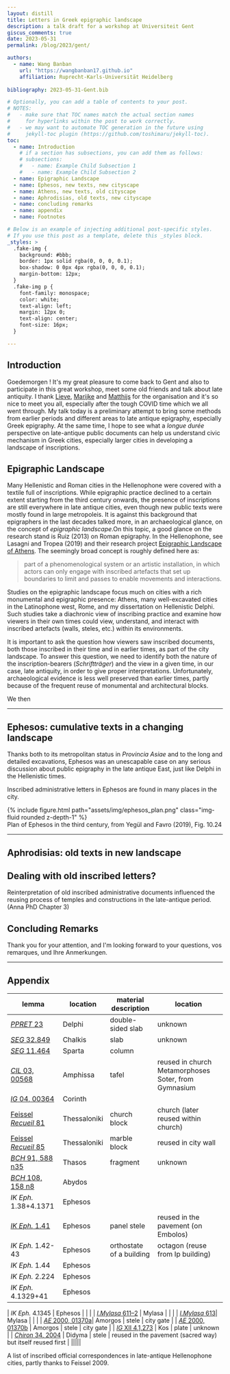 ```yaml
---
layout: distill
title: Letters in Greek epigraphic landscape
description: a talk draft for a workshop at Universiteit Gent
giscus_comments: true
date: 2023-05-31
permalink: /blog/2023/gent/

authors:
  - name: Wang Banban
    url: "https://wangbanban17.github.io"
    affiliation: Ruprecht-Karls-Universität Heidelberg
    
bibliography: 2023-05-31-Gent.bib

# Optionally, you can add a table of contents to your post.
# NOTES:
#   - make sure that TOC names match the actual section names
#     for hyperlinks within the post to work correctly.
#   - we may want to automate TOC generation in the future using
#     jekyll-toc plugin (https://github.com/toshimaru/jekyll-toc).
toc:
  - name: Introduction
    # if a section has subsections, you can add them as follows:
    # subsections:
    #   - name: Example Child Subsection 1
    #   - name: Example Child Subsection 2
  - name: Epigraphic Landscape
  - name: Ephesos, new texts, new cityscape
  - name: Athens, new texts, old cityscape
  - name: Aphrodisias, old texts, new cityscape
  - name: concluding remarks
  - name: appendix
  - name: Footnotes

# Below is an example of injecting additional post-specific styles.
# If you use this post as a template, delete this _styles block.
_styles: >
  .fake-img {
    background: #bbb;
    border: 1px solid rgba(0, 0, 0, 0.1);
    box-shadow: 0 0px 4px rgba(0, 0, 0, 0.1);
    margin-bottom: 12px;
  }
  .fake-img p {
    font-family: monospace;
    color: white;
    text-align: left;
    margin: 12px 0;
    text-align: center;
    font-size: 16px;
  }

---
```


## Introduction

Goedemorgen !
It's my great pleasure to come back to Gent and also to participate in this great workshop, meet some old friends and talk about late antiquity.
I thank [Lieve](https://research.flw.ugent.be/en/lieve.vanhoof), [Marijke](https://research.flw.ugent.be/en/marijke.kooijman) and [Matthijs](https://research.flw.ugent.be/en/matthijs.zoeter) for the organisation and it's so nice to meet you all, especially after the tough COVID time which we all went through.
My talk today is a preliminary attempt to bring some methods from earlier periods and different areas to late antique epigraphy, especially Greek epigraphy.
At the same time, I hope to see what a *longue durée* perspective on late-antique public documents can help us understand civic mechanism in Greek cities, especially larger cities in developing a landscape of inscriptions.

## Epigraphic Landscape

Many Hellenistic and Roman cities in the Hellenophone were covered with a textile full of inscriptions.
While epigraphic practice declined to a certain extent starting from the third century onwards, the presence of inscriptions are still everywhere in late antique cities, even though new public texts were mostly found in large metropoleis.
It is against this background that epigraphers in the last decades talked more, in an archaeological glance, on the concept of *epigraphic landscape*.<d-footnote>On this topic, a good glance on the research stand is Ruiz (2013) on Roman epigraphy.<d-cite key="ruiz2013Paisaje"/> In the Hellenophone, see Lasagni and Tropea (2019) and their research project [Epigraphic Landscape of Athens](http://epigraphiclandscape.unito.it/index.php).<d-cite key="lasagniTropea2019Paesaggio"/></d-footnote>
The seemingly broad concept is roughly defined here as:

> part of a phenomenological system or an artistic installation, in which actors can only engage with inscribed artefacts that set up boundaries to limit and passes to enable movements and interactions.

Studies on the epigraphic landscape focus much on cities with a rich monumental and epigraphic presence: Athens, many well-excavated cities in the Latinophone west, Rome, and my dissertation on Hellenistic Delphi.
Such studies take a diachronic view of inscribing practice and examine how viewers in their own times could view, understand, and interact with inscribed artefacts (walls, steles, etc.) within its environments.

It is important to ask the question how viewers saw inscribed documents, both those inscribed in their time and in earlier times, as part of the city landscape.
To answer this question, we need to identify both the nature of the inscription-bearers (*Schriftträger*) and the view in a given time, in our case, late antiquity, in order to give proper interpretations.
Unfortunately, archaeological evidence is less well preserved than earlier times, partly because of the frequent reuse of monumental and architectural blocks.

We then 

***

## Ephesos: cumulative texts in a changing landscape

Thanks both to its metropolitan status in *Provincia Asiae* and to the long and detailed excavations, Ephesos was an unescapable case on any serious discussion about public epigraphy in the late antique East, just like Delphi in the Hellenistic times.

Inscribed administrative letters in Ephesos are found in many places in the city.

<div class="row mt-3">
    <div class="col-sm mt-3">
        {% include figure.html path="assets/img/ephesos_plan.png" class="img-fluid rounded z-depth-1" %}
    </div>
</div>
<div class="caption">
    Plan of Ephesos in the third century, from Yegül and Favro (2019), Fig. 10.24<d-cite key="yegulfavro2019Urbanism"/>
</div>



***

## Aphrodisias: old texts in new landscape



## Dealing with old inscribed letters?

Reinterpretation of old inscribed administrative documents influenced the reusing process of temples and constructions in the late-antique period. (Anna PhD Chapter 3)


## Concluding Remarks



Thank you for your attention, and I'm looking forward to your questions, vos remarques, und Ihre Anmerkungen. 

***

## Appendix

| lemma | location | material description | location |
| --- | --- | --- | --- |
| [*PPRET* 23](http://ppret-inscriptions.huma-num.fr/fr/inscriptions/ppret23.html) | Delphi | double-sided slab | unknown |
| [*SEG* 32.849](http://dx.doi.org/10.1163/1874-6772_seg_a32_849) | Chalkis | slab | unknown |
| [*SEG* 11.464](http://dx.doi.org/10.1163/1874-6772_seg_a11_464)| Sparta | column | | reused from IIp building |
| [*CIL* 03, 00568](https://edh.ub.uni-heidelberg.de/edh/inschrift/HD056387) | Amphissa | tafel | reused in church Metamorphoses Soter, from Gymnasium|
| [*IG* 04, 00364]() | Corinth | | |
| [Feissel *Recueil* 81](https://cefael.efa.gr/detail.php?site_id=1&actionID=page&serie_id=BCHSuppl&volume_number=8&ce=ljt4gv6eqo0ht7avit3h4ffijep6td1t&sp=91)| Thessaloniki | church block | church (later reused within church) |
| [Feissel *Recueil* 85](https://cefael.efa.gr/detail.php?site_id=1&actionID=page&serie_id=BCHSuppl&volume_number=8&ce=ljt4gv6eqo0ht7avit3h4ffijep6td1t&sp=94) | Thessaloniki | marble block | reused in city wall |
| [*BCH* 91, 588 n35]() | Thasos | fragment | unknown |
| [*BCH* 108, 158 n8]() | Abydos | | |
| *IK Eph.* 1.38+4.1371 | Ephesos | | |
| [*IK Eph.* 1.41](http://ppret-inscriptions.huma-num.fr/fr/inscriptions/ppret28.html) | Ephesos | panel stele | reused in the pavement (on Embolos) |
| *IK Eph.* 1.42-43 | Ephesos | orthostate of a building | octagon (reuse from Ip building) |
| *IK Eph.* 1.44 | Ephesos |  | |
| *IK Eph.* 2.224 | Ephesos | | |
| *IK Eph.* 4.1329+41 | Ephesos | | |

| *IK Eph.* 4.1345 | Ephesos | | |
| [*I.Mylasa* 611–2]() | Mylasa | | |
| [*I.Mylasa* 613]()| Mylasa | | |
| [*AE* 2000, 01370a](https://edh.ub.uni-heidelberg.de/edh/inschrift/HD047957 (Last Updates: 2011-03-17, Gräf) )| Amorgos | stele | city gate |
| [*AE* 2000, 01370b](https://edh.ub.uni-heidelberg.de/edh/inschrift/HD047958 (Last Updates: 2011-03-17, Gräf) ) | Amorgos | stele | city gate |
| [*IG* XII 4,1,273](http://telota.bbaw.de/ig/digitale-edition/inschrift/IG%20XII%204,%201,%20273) | Kos | plate | unknown |
| [*Chiron* 34, 2004](https://publications.dainst.org/journals/chiron/article/view/816) | Didyma | stele | reused in the pavement (sacred way) but itself reused first |
|||||

<div class="caption">
    A list of inscribed official correspondences in late-antique Hellenophone cities, partly thanks to Feissel 2009.
</div>

